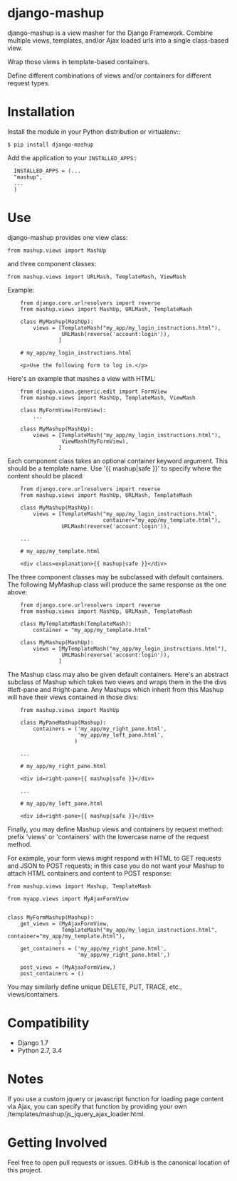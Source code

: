 django-mashup
=============

django-mashup is a view masher for the Django Framework. Combine multiple views, templates, and/or Ajax loaded urls into a single class-based view.

Wrap those views in template-based containers.

Define different combinations of views and/or containers for different request types.

Installation
===============

Install the module in your Python distribution or virtualenv::

    $ pip install django-mashup

Add the application to your `INSTALLED_APPS`::

```
  INSTALLED_APPS = (...
  "mashup",
  ...
  )
```

Use
===

django-mashup provides one view class:

    from mashup.views import MashUp
    
and three component classes:

    from mashup.views import URLMash, TemplateMash, ViewMash
    
Example:

``` 
    from django.core.urlresolvers import reverse
    from mashup.views import MashUp, URLMash, TemplateMash
    
    class MyMashup(MashUp):
        views = [TemplateMash("my_app/my_login_instructions.html"),
                 URLMash(reverse('account:login')),
                ]
                
    # my_app/my_login_instructions.html
    
    <p>Use the following form to log in.</p>
```

Here's an example that mashes a view with HTML:

``` 
    from django.views.generic.edit import FormView
    from mashup.views import MashUp, TemplateMash, ViewMash
    
    class MyFormView(FormView):
        ...
    
    class MyMashup(MashUp):
        views = [TemplateMash("my_app/my_login_instructions.html"),
                 ViewMash(MyFormView),
                ]
```

Each component class takes an optional container keyword argument. This should be a template name. Use '{{ mashup|safe }}' to specify where the content should be placed:

``` 
    from django.core.urlresolvers import reverse
    from mashup.views import MashUp, URLMash, TemplateMash
    
    class MyMashup(MashUp):
        views = [TemplateMash("my_app/my_login_instructions.html",
                              container="my_app/my_template.html"),
                 URLMash(reverse('account:login')),
                
    ...
    
    # my_app/my_template.html
    
    <div class=explanation>{{ mashup|safe }}</div>
```

The three component classes may be subclassed with default containers. The following MyMashup class will produce the same response as the one above:

```
    from django.core.urlresolvers import reverse
    from mashup.views import MashUp, URLMash, TemplateMash
    
    class MyTemplateMash(TemplateMash):
        container = "my_app/my_template.html"
    
    class MyMashup(MashUp):
        views = [MyTemplateMash("my_app/my_login_instructions.html"),
                 URLMash(reverse('account:login')),
                ]  
```

The Mashup class may also be given default containers. Here's an abstract subclass of Mashup which takes two views and wraps them in the the divs #left-pane and #right-pane. Any Mashups which inherit from this Mashup will have their views contained in those divs:

```
    from mashup.views import MashUp
    
    class MyPaneMashup(Mashup):
        containers = ('my_app/my_right_pane.html',
                      'my_app/my_left_pane.html',
                     )
                     
    ...
    
    # my_app/my_right_pane.html
    
    <div id=right-pane>{{ mashup|safe }}</div>
    
    ...
    
    # my_app/my_left_pane.html
    
    <div id=right-pane>{{ mashup|safe }}</div>

```

Finally, you may define Mashup views and containers by request method: prefix 'views' or 'containers' with the lowercase name of the request method.

For example, your form views might respond with HTML to GET requests and JSON to POST requests; in this case you do not want your Mashup to attach HTML containers and content to POST response:

```
from mashup.views import Mashup, TemplateMash

from myapp.views import MyAjaxFormView


class MyFormMashup(Mashup):
    get_views = (MyAjaxFormView,
                 TemplateMash("my_app/my_login_instructions.html", container="my_app/my_template.html"),
                )
    get_containers = ('my_app/my_right_pane.html',
                      'my_app/my_right_pane.html',)
                      
    post_views = (MyAjaxFormView,)
    post_containers = ()
```
You may similarly define unique DELETE, PUT, TRACE, etc., views/containers.

Compatibility
=============

* Django 1.7
* Python 2.7, 3.4

Notes
=====
If you use a custom jquery or javascript function for loading page content via Ajax, you can specify that function by providing your own /templates/mashup/js_jquery_ajax_loader.html.


Getting Involved
================

Feel free to open pull requests or issues. GitHub is the canonical location of this project.
